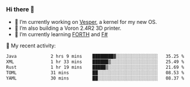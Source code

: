 ### Hi there 👋

<!--
**berkus/berkus** is a ✨ _special_ ✨ repository because its `README.md` (this file) appears on your GitHub profile.

Here are some ideas to get you started:

- 🔭 I’m currently working on ...
- 🌱 I’m currently learning ...
- 👯 I’m looking to collaborate on ...
- 🤔 I’m looking for help with ...
- 💬 Ask me about ...
- 📫 How to reach me: ...
- 😄 Pronouns: ...
- ⚡ Fun fact: ...
-->

- 🔭 I’m currently working on [Vesper](https://github.com/metta-systems/vesper), a kernel for my new OS.
- 🔭 I’m also building a Voron 2.4R2 3D printer.
- 🌱 I’m currently learning [FORTH](http://forth.com/starting-forth/) and [F#](https://fsharpforfunandprofit.com/)

💼 My recent activity:

<!--START_SECTION:waka-->

```txt
Java             2 hrs 9 mins    ████████▓░░░░░░░░░░░░░░░░   35.25 %
XML              1 hr 33 mins    ██████▒░░░░░░░░░░░░░░░░░░   25.49 %
Rust             1 hr 19 mins    █████▒░░░░░░░░░░░░░░░░░░░   21.69 %
TOML             31 mins         ██░░░░░░░░░░░░░░░░░░░░░░░   08.53 %
YAML             30 mins         ██░░░░░░░░░░░░░░░░░░░░░░░   08.37 %
```

<!--END_SECTION:waka-->
